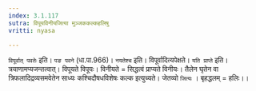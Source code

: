 ```yaml
---
index: 3.1.117
sutra: विपूयविनीयजित्या मुञ्जककल्कहलिषु
vritti: nyasa

---
```

`विपूर्वात् पवतेः` इति। `पङ पवने` (धा.पा.966)। `नयतेश्च` इति। विपूर्वादित्यपेक्षते। `यति प्राप्ते` इति। त्रयाणामप्यजन्तत्वात्। विपूयते विपूयः। विनीयते = सिद्धत्वं प्राप्यते विनीयः। तैलेन घृतेन वा त्रिफलादिद्रव्यसमवेतेन साध्यः कश्चिदौषधविशेषः कल्क इत्युच्यते। जेतव्यो `जित्यः` । बृहद्धलम् = हलिः।।